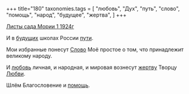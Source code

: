 +++
title="180"
taxonomies.tags = [
 "любовь",
 "Дух",
 "путь",
 "слово",
 "помощь",
 "народ",
 "будущее",
 "жертва",
]
+++

[Листы сада Мории 1 1924г](/agni/1924)

И в [будущих](/tags/будущее) школах России [пути](/tags/путь).   

Мои избранные понесут [Слово](/tags/слово) Моё простое о том, что принадлежит великому народу.   

И [любовь](/tags/любовь) личная, и народная, и мировая вознесут [жертву](/tags/жертва) Творцу [Любви](/tags/любовь).   

Шлём Благословение и [помощь](/tags/помощь).   

